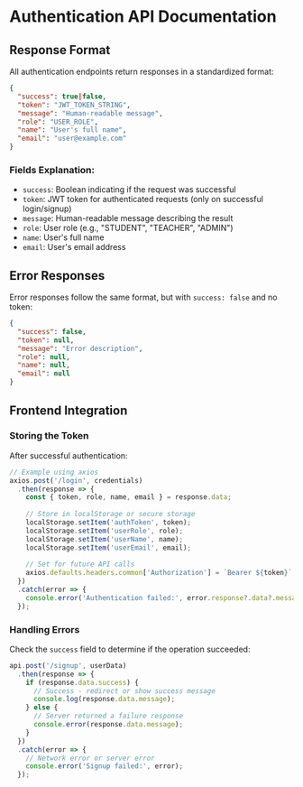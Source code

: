 # Authentication API Documentation

## Response Format

All authentication endpoints return responses in a standardized format:

```json
{
  "success": true|false,
  "token": "JWT_TOKEN_STRING",
  "message": "Human-readable message",
  "role": "USER_ROLE",
  "name": "User's full name",
  "email": "user@example.com"
}
```

### Fields Explanation:

- `success`: Boolean indicating if the request was successful
- `token`: JWT token for authenticated requests (only on successful login/signup)
- `message`: Human-readable message describing the result
- `role`: User role (e.g., "STUDENT", "TEACHER", "ADMIN")
- `name`: User's full name
- `email`: User's email address

## Error Responses

Error responses follow the same format, but with `success: false` and no token:

```json
{
  "success": false,
  "token": null,
  "message": "Error description",
  "role": null,
  "name": null,
  "email": null
}
```

## Frontend Integration

### Storing the Token

After successful authentication:

```javascript
// Example using axios
axios.post('/login', credentials)
  .then(response => {
    const { token, role, name, email } = response.data;
    
    // Store in localStorage or secure storage
    localStorage.setItem('authToken', token);
    localStorage.setItem('userRole', role);
    localStorage.setItem('userName', name);
    localStorage.setItem('userEmail', email);
    
    // Set for future API calls
    axios.defaults.headers.common['Authorization'] = `Bearer ${token}`;
  })
  .catch(error => {
    console.error('Authentication failed:', error.response?.data?.message || 'Unknown error');
  });
```

### Handling Errors

Check the `success` field to determine if the operation succeeded:

```javascript
api.post('/signup', userData)
  .then(response => {
    if (response.data.success) {
      // Success - redirect or show success message
      console.log(response.data.message);
    } else {
      // Server returned a failure response
      console.error(response.data.message);
    }
  })
  .catch(error => {
    // Network error or server error
    console.error('Signup failed:', error);
  });
```
